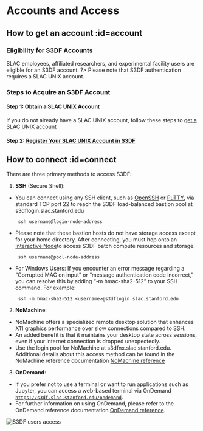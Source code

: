 # Accounts and Access

## How to get an account :id=account

### Eligibility for S3DF Accounts
SLAC employees, affiliated researchers, and experimental facility users are eligible for an S3DF account. 
?> Please note that S3DF authentication requires a SLAC UNIX account.

### Steps to Acquire an S3DF Account

#### Step 1: Obtain a SLAC UNIX Account
If you do not already have a SLAC UNIX account, follow these steps to [get a SLAC UNIX account](slac-unix-account.md)

#### Step 2: [Register Your SLAC UNIX Account in S3DF](slac-unix-account.md#register)


## How to connect  :id=connect 

There are three primary methods to access S3DF:

1. **SSH** (Secure Shell):

 - You can connect using any SSH client, such as [OpenSSH](www.openssh.com) or [PuTTY](https://www.chiark.greenend.org.uk/~sgtatham/putty/), via standard TCP port 22 to reach the S3DF load-balanced bastion pool at s3dflogin.slac.stanford.edu
   
        ssh username@login-node-address
   
 - Please note that these bastion hosts do not have storage access except for your home directory. After connecting, you must hop onto an [Interactive
Node](interactive-compute.md#interactive-pools)to access S3DF batch compute resources and storage.  
   
        ssh username@pool-node-address
   
 - For Windows Users: If you encounter an error message regarding a “Corrupted MAC on input” or “message authentication code incorrect,” you can resolve this by adding “-m hmac-sha2-512” to your SSH command. For example:

        ssh -m hmac-sha2-512 <username>@s3dflogin.slac.stanford.edu

2. **NoMachine**:

 - NoMachine offers a specialized remote desktop solution that enhances X11 graphics performance over slow connections compared to SSH.
 - An added benefit is that it maintains your desktop state across sessions, even if your internet connection is dropped unexpectedly.
 - Use the login pool for NoMachine at s3dfnx.slac.stanford.edu. Additional details about this access method can be found in the NoMachine reference documentation [NoMachine reference](reference.md#nomachine)

3. **OnDemand**:

 - If you prefer not to use a terminal or want to run applications such as Jupyter, you can access a web-based terminal via OnDemand [`https://s3df.slac.stanford.edu/ondemand`](https://s3df.slac.stanford.edu/ondemand).
 - For further information on using OnDemand, please refer to the OnDemand reference documentation [OnDemand
reference](interactive-compute.md#ondemand).


![S3DF users access](assets/S3DF_users_access.png)
